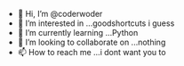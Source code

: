 - 👋 Hi, I’m @coderwoder
- 👀 I’m interested in ...goodshortcuts i guess
- 🌱 I’m currently learning ...Python
- 💞️ I’m looking to collaborate on ...nothing
- 📫 How to reach me ...i dont want you to

<!---
coderwoder/coderwoder is a ✨ special ✨ repository because its `README.md` (this file) appears on your GitHub profile.
You can click the Preview link to take a look at your changes.
--->
